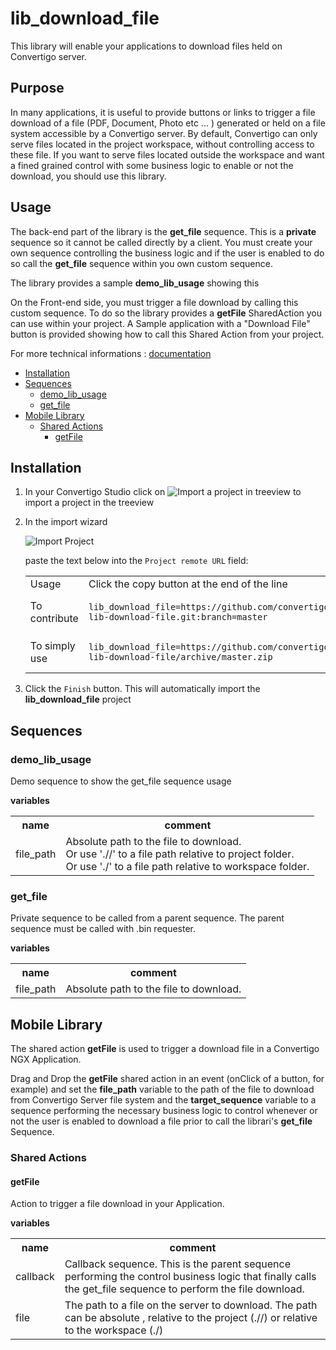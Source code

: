 


# lib_download_file

This library will enable your applications to download files held on Convertigo server.

## Purpose
In many applications, it is useful to provide buttons or links to trigger a file download of a file (PDF, Document, Photo etc ... ) generated or held on a file system accessible by a Convertigo server. By default, Convertigo can only serve files located in the project workspace, without controlling access to these file. If you want to serve files located outside the workspace and want a fined grained control with some business logic to enable or not the download, you should use this library.

## Usage
The back-end part of the library is the **get_file** sequence. This is a **private** sequence so it cannot be called directly by a client. You must create your own sequence controlling the business logic and if the user is enabled to do so call the **get_file** sequence within you own custom sequence.

The library provides a sample **demo_lib_usage** showing this

On the Front-end side, you must trigger a file download by calling this custom sequence. To do so the library  provides a **getFile** SharedAction you can use within your project. A Sample application with a "Download File" button is provided showing how to call this Shared Action from your project.




For more technical informations : [documentation](./project.md)

- [Installation](#installation)
- [Sequences](#sequences)
    - [demo_lib_usage](#demo_lib_usage)
    - [get_file](#get_file)
- [Mobile Library](#mobile-library)
    - [Shared Actions](#shared-actions)
        - [getFile](#getfile)


## Installation

1. In your Convertigo Studio click on ![](https://github.com/convertigo/convertigo/blob/develop/eclipse-plugin-studio/icons/studio/project_import.gif?raw=true "Import a project in treeview") to import a project in the treeview
2. In the import wizard

   ![](https://github.com/convertigo/convertigo/blob/develop/eclipse-plugin-studio/tomcat/webapps/convertigo/templates/ftl/project_import_wzd.png?raw=true "Import Project")
   
   paste the text below into the `Project remote URL` field:
   <table>
     <tr><td>Usage</td><td>Click the copy button at the end of the line</td></tr>
     <tr><td>To contribute</td><td>

     ```
     lib_download_file=https://github.com/convertigo/c8oprj-lib-download-file.git:branch=master
     ```
     </td></tr>
     <tr><td>To simply use</td><td>

     ```
     lib_download_file=https://github.com/convertigo/c8oprj-lib-download-file/archive/master.zip
     ```
     </td></tr>
    </table>
3. Click the `Finish` button. This will automatically import the __lib_download_file__ project


## Sequences

### demo_lib_usage

Demo sequence to show the get_file sequence usage

**variables**

<table>
<tr>
<th>name</th><th>comment</th>
</tr>
<tr>
<td>file_path</td><td>Absolute path to the file to download.<br>
Or use './/' to a file path relative to project folder.<br>
Or use './' to a file path relative to workspace folder.</td>
</tr>
</table>

### get_file

Private sequence to be called from a parent sequence. The parent sequence must be called with .bin requester.

**variables**

<table>
<tr>
<th>name</th><th>comment</th>
</tr>
<tr>
<td>file_path</td><td>Absolute path to the file to download.</td>
</tr>
</table>

## Mobile Library

The shared action <b>getFile</b> is used to trigger a download file in a Convertigo NGX Application.

Drag and Drop the <b>getFile</b> shared action in an event (onClick of a button, for example) and set the <b>file_path</b> variable to the path of the file to download from Convertigo Server file system and the <b>target_sequence</b> variable to a sequence performing the necessary business logic to control whenever or not the user is enabled to download a file prior to call the librari's **get_file** Sequence.


### Shared Actions

#### getFile

Action to trigger a file download in your Application.

**variables**

<table>
<tr>
<th>name</th><th>comment</th>
</tr>
<tr>
<td>callback</td><td>Callback sequence. This is the parent sequence performing the control business logic that finally calls the get_file sequence to perform the file download.</td>
</tr>
<tr>
<td>file</td><td>The path to a file on the server to download. The path can be absolute , relative to the project (.//) or relative to the workspace (./) </td>
</tr>
</table>



